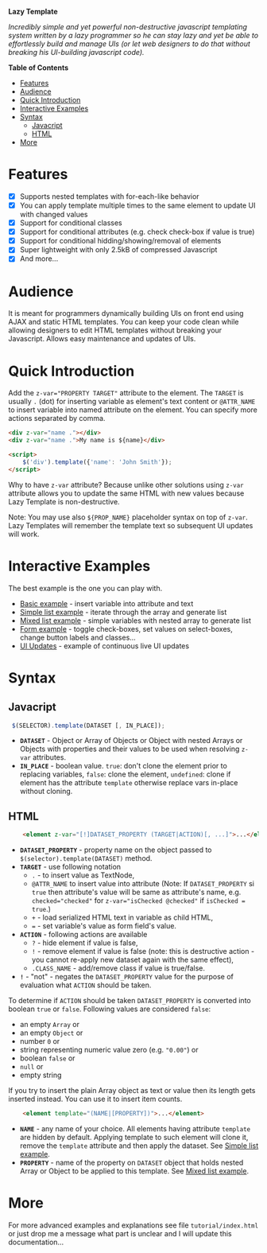 __Lazy Template__

*Incredibly simple and yet powerful non-destructive javascript
templating system written by a lazy programmer so he can stay lazy and
yet be able to effortlessly build and manage UIs (or let web designers
to do that without breaking his UI-building javascript code).*

<!-- markdown-toc start - Don't edit this section. Run M-x markdown-toc-generate-toc again -->
**Table of Contents**

- [Features](#features)
- [Audience](#audience)
- [Quick Introduction](#quick-introduction)
- [Interactive Examples](#interactive-examples)
- [Syntax](#syntax)
    - [Javacript](#javacript)
    - [HTML](#html)
- [More](#more)

<!-- markdown-toc end -->


# Features
- [x] Supports nested templates with for-each-like behavior
- [x] You can apply template multiple times to the same element to update UI with changed values
- [x] Support for conditional classes
- [x] Support for conditional attributes (e.g. check check-box if value is true)
- [x] Support for conditional hidding/showing/removal of elements
- [x] Super lightweight with only 2.5kB of compressed Javascript
- [x] And more...

# Audience

It is meant for programmers dynamically building UIs on front end
using AJAX and static HTML templates.  You can keep your code clean
while allowing designers to edit HTML templates without breaking your
Javascript. Allows easy maintenance and updates of UIs.

# Quick Introduction

Add the `z-var="PROPERTY TARGET"` attribute to the element. The
`TARGET` is usually `.` (dot) for inserting variable as element's text
content or `@ATTR_NAME` to insert variable into named attribute on the
element. You can specify more actions separated by comma.

```HTML
<div z-var="name ."></div>
<div z-var="name .">My name is ${name}</div>

<script>
    $('div').template({'name': 'John Smith'});
</script>
```

Why to have `z-var` attribute? Because unlike other solutions using
`z-var` attribute allows you to update the same HTML with new values
because Lazy Template is non-destructive.

Note: You may use also `${PROP_NAME}` placeholder syntax on top of
`z-var`. Lazy Templates will remember the template text so subsequent
UI updates will work.

# Interactive Examples

The best example is the one you can play with.

- [Basic example](https://codepen.io/webdevelopers/pen/PpVGde?editors=1010#0) - insert variable into attribute and text
- [Simple list example](https://codepen.io/webdevelopers/pen/PpVZOQ?editors=1010#0) - iterate through the array and generate list
- [Mixed list example](https://codepen.io/webdevelopers/pen/jBdMXR?editors=1010#0) - simple variables with nested array to generate list
- [Form example](https://codepen.io/webdevelopers/pen/XMOjGm?editors=1010#0) - toggle check-boxes, set values on select-boxes, change button labels and classes...
- [UI Updates](https://codepen.io/webdevelopers/pen/jBdyVm?editors=1010#0) - example of continuous live UI updates

# Syntax

## Javacript
```javascript
 $(SELECTOR).template(DATASET [, IN_PLACE]);
```

- __`DATASET`__ - Object or Array of Objects or Object with nested Arrays or Objects with properties and their values to be used when resolving `z-var` attributes.
- __`IN_PLACE`__ - boolean value. `true`: don't clone the element prior to replacing variables, `false`: clone the element, `undefined`: clone if element has the attribute `template` otherwise replace vars in-place without cloning.

## HTML

```html
    <element z-var="[!]DATASET_PROPERTY (TARGET|ACTION)[, ...]">...</element>
```

- __`DATASET_PROPERTY`__ - property name on the object passed to `$(selector).template(DATASET)` method.
- __`TARGET`__ - use following notation
    * `.` - to insert value as TextNode,
    * `@ATTR_NAME` to insert value into attribute (Note: If `DATASET_PROPERTY` si `true` then attribute's value will be same as attribute's name, e.g. `checked="checked"` for `z-var="isChecked @checked"` if `isChecked = true`.)
    * `+` - load serialized HTML text in variable as child HTML,
    * `=` - set variable's value as form field's value.
- __`ACTION`__ - following actions are available
    * `?` - hide element if value is false,
    * `!` - remove element if value is false (note: this is destructive action - you cannot re-apply new dataset again with the same effect),
    * `.CLASS_NAME` - add/remove class if value is true/false.
- __`!`__ - "not" - negates the `DATASET_PROPERTY` value for the purpose of evaluation what `ACTION` should be taken.

To determine if `ACTION` should be taken `DATASET_PROPERTY` is converted into boolean `true` or `false`. Following values are considered `false`:
* an empty `Array` or
* an empty `Object` or
* number `0` or
* string representing numeric value zero (e.g. `"0.00"`) or
* boolean `false` or
* `null` or
* empty string

If you try to insert the plain Array object as text or value then its length gets inserted instead. You can use it to insert item counts.

```html
    <element template="(NAME|[PROPERTY])">...</element>
```

- __`NAME`__ - any name of your choice. All elements having attribute `template` are hidden by default. Applying template to such element will clone it, remove the `template` attribute and then apply the dataset. See [Simple list example](https://codepen.io/webdevelopers/pen/PpVZOQ?editors=1010#0).
- __`PROPERTY`__ - name of the property on `DATASET` object that holds nested Array or Object to be applied to this template. See [Mixed list example](https://codepen.io/webdevelopers/pen/jBdMXR?editors=1010#0).


# More

For more advanced examples and explanations see file
<code>tutorial/index.html</code> or just drop me a message what part
is unclear and I will update this documentation...
